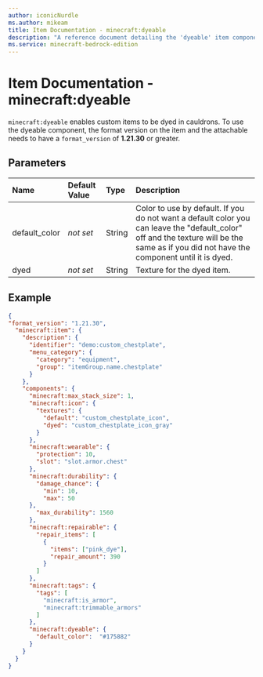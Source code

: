 ```yaml
---
author: iconicNurdle
ms.author: mikeam
title: Item Documentation - minecraft:dyeable
description: "A reference document detailing the 'dyeable' item component"
ms.service: minecraft-bedrock-edition
---
```


# Item Documentation - minecraft:dyeable

`minecraft:dyeable` enables custom items to be dyed in cauldrons. To use the dyeable component, the format version on the item and the attachable needs to have a `format_version` of **1.21.30** or greater.

## Parameters

|Name |Default Value  |Type  |Description  |
|:----------|:----------|:----------|:----------|
| default_color| *not set* | String | Color to use by default. If you do not want a default color you can leave the "default_color" off and the texture will be the same as if you did not have the component until it is dyed. |
| dyed | *not set* | String | Texture for the dyed item. |


## Example

```json
{ 
"format_version": "1.21.30", 
  "minecraft:item": { 
    "description": { 
      "identifier": "demo:custom_chestplate", 
      "menu_category": { 
        "category": "equipment", 
        "group": "itemGroup.name.chestplate" 
      }
    },
    "components": { 
      "minecraft:max_stack_size": 1, 
      "minecraft:icon": {
        "textures": {
          "default": "custom_chestplate_icon",
          "dyed": "custom_chestplate_icon_gray"
        }
      },
      "minecraft:wearable": {
        "protection": 10, 
        "slot": "slot.armor.chest" 
      }, 
      "minecraft:durability": { 
        "damage_chance": { 
          "min": 10, 
          "max": 50 
      }, 
        "max_durability": 1560 
      }, 
      "minecraft:repairable": { 
        "repair_items": [ 
          { 
            "items": ["pink_dye"], 
            "repair_amount": 390 
          } 
        ] 
      }, 
      "minecraft:tags": { 
        "tags": [ 
          "minecraft:is_armor", 
          "minecraft:trimmable_armors" 
        ] 
      },
      "minecraft:dyeable": {
        "default_color":  "#175882"
      }
    } 
  } 
}
```
